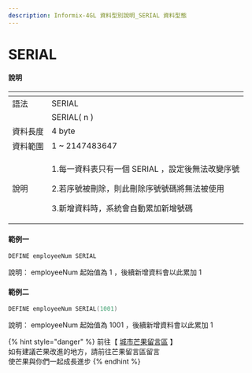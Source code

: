 ```yaml
---
description: Informix-4GL 資料型別說明_SERIAL 資料型態
---
```


# SERIAL

#### 說明

<table>
  <thead>
    <tr>
      <th style="text-align:left"></th>
      <th style="text-align:left"></th>
    </tr>
  </thead>
  <tbody>
    <tr>
      <td style="text-align:left">&#x8A9E;&#x6CD5;</td>
      <td style="text-align:left">SERIAL</td>
    </tr>
    <tr>
      <td style="text-align:left"></td>
      <td style="text-align:left">SERIAL( n )</td>
    </tr>
    <tr>
      <td style="text-align:left">&#x8CC7;&#x6599;&#x9577;&#x5EA6;</td>
      <td style="text-align:left">4 byte</td>
    </tr>
    <tr>
      <td style="text-align:left">&#x8CC7;&#x6599;&#x7BC4;&#x570D;</td>
      <td style="text-align:left">1 ~ 2147483647</td>
    </tr>
    <tr>
      <td style="text-align:left">&#x8AAA;&#x660E;</td>
      <td style="text-align:left">
        <p>1.&#x6BCF;&#x4E00;&#x8CC7;&#x6599;&#x8868;&#x53EA;&#x6709;&#x4E00;&#x500B;
          SERIAL &#xFF0C;&#x8A2D;&#x5B9A;&#x5F8C;&#x7121;&#x6CD5;&#x6539;&#x8B8A;&#x5E8F;&#x865F;</p>
        <p>2.&#x82E5;&#x5E8F;&#x865F;&#x88AB;&#x522A;&#x9664;&#xFF0C;&#x5247;&#x6B64;&#x522A;&#x9664;&#x5E8F;&#x865F;&#x865F;&#x78BC;&#x5C07;&#x7121;&#x6CD5;&#x88AB;&#x4F7F;&#x7528;</p>
        <p>3.&#x65B0;&#x589E;&#x8CC7;&#x6599;&#x6642;&#xFF0C;&#x7CFB;&#x7D71;&#x6703;&#x81EA;&#x52D5;&#x7D2F;&#x52A0;&#x65B0;&#x589E;&#x865F;&#x78BC;</p>
      </td>
    </tr>
  </tbody>
</table>

#### 範例一

```objectivec
DEFINE employeeNum SERIAL
```

說明： employeeNum 起始值為 1 ，後續新增資料會以此累加 1

#### 範例二

```objectivec
DEFINE employeeNum SERIAL(1001)
```

說明： employeeNum 起始值為 1001 ，後續新增資料會以此累加 1

{% hint style="danger" %}
前往【 [城市芒果留言區](https://give0714.pixnet.net/blog/post/46469062-informix-4gl-%E5%85%B6%E4%BB%96%E8%B3%87%E6%96%99%E5%9E%8B%E5%88%A5%E3%80%8A-serial-data-%E3%80%8B) 】  
如有建議芒果改進的地方，請前往芒果留言區留言  
使芒果與你們一起成長進步
{% endhint %}

